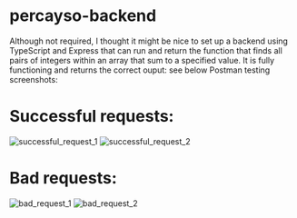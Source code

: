 # percayso-backend

Although not required, I thought it might be nice to set up a backend using TypeScript and Express that can run and return the function that finds all pairs of integers within an array that sum to a specified value. It is fully functioning and returns the correct ouput: see below Postman testing screenshots: 

# Successful requests:
![successful_request_1](https://user-images.githubusercontent.com/112335053/217239006-46525c93-bad2-4f5d-ac77-0f199c2e98b6.png)
![successful_request_2](https://user-images.githubusercontent.com/112335053/217239071-dc3340a0-9bca-4b08-ac3d-55fbaa2599a0.png)

# Bad requests:
![bad_request_1](https://user-images.githubusercontent.com/112335053/217239111-7217c581-09cf-4722-a770-50b9986fbb16.png)
![bad_request_2](https://user-images.githubusercontent.com/112335053/217239151-2efff29d-b8e7-4500-9b60-8fd9b2a19e24.png)
